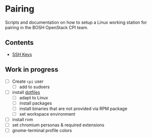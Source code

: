 # Pairing

Scripts and documentation on how to setup a Linux working station for pairing in the BOSH OpenStack CPI team.

## Contents

- [SSH Keys](ssh-keys/README.md)

## Work in progress

- [ ] Create `cpi` user
  - [ ] add to sudoers
- [ ] install [dotfiles](https://github.com/voelzmo/dotfiles)
  - [ ] adapt to Linux
  - [ ] install packages
  - [ ] install binaries that are not provided via RPM package
  - [ ] set workspace environment
- [ ] install rvm
- [ ] set chromium personas & required extensions
- [ ] gnome-terminal profile colors
